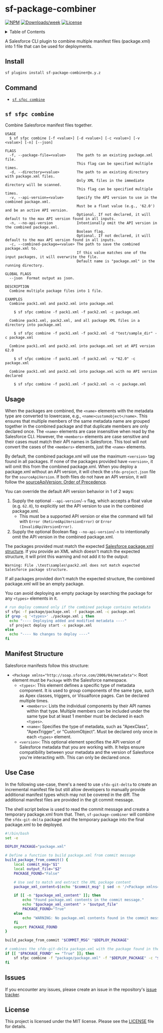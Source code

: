 # sf-package-combiner

[![NPM](https://img.shields.io/npm/v/sf-package-combiner.svg?label=sf-package-combiner)](https://www.npmjs.com/package/sf-package-combiner) [![Downloads/week](https://img.shields.io/npm/dw/sf-package-combiner.svg)](https://npmjs.org/package/sf-package-combiner) [![License](https://img.shields.io/badge/License-MIT-yellow.svg)](https://raw.githubusercontent.com/mcarvin8/sf-package-combiner/refs/heads/main/LICENSE.md)

<!-- TABLE OF CONTENTS -->
<details>
  <summary>Table of Contents</summary>

- [Install](#install)
- [Command](#command)
  - [`sf-sfpc-combine`](#sf-sfpc-combine)
- [Usage](#usage)
- [Manifest Structure](#manifest-structure)
- [Use Case](#use-case)
- [Issues](#issues)
- [License](#license)
</details>

A Salesforce CLI plugin to combine multiple manifest files (package.xml) into 1 file that can be used for deployments.

## Install

```bash
sf plugins install sf-package-combiner@x.y.z
```

## Command

<!-- commands -->

- [`sf sfpc combine`](#sf-sfpc-combine)

## `sf sfpc combine`

Combine Salesforce manifest files together.

```
USAGE
  $ sf sfpc combine [-f <value>] [-d <value>] [-c <value>] [-v <value>] [-n] [--json]

FLAGS
  -f, --package-file=<value>     The path to an existing package.xml file.
                                 This flag can be specified multiple times.
  -d, --directory=<value>        The path to an existing directory with package.xml files.
                                 Only XML files in the immediate directory will be scanned.
                                 This flag can be specified multiple times.
  -v, --api-version=<value>      Specify the API version to use in the combined package.xml.
                                 Must be a float value (e.g., '62.0') and be an active API version.
                                 Optional. If not declared, it will default to the max API version found in all inputs.
  -n, --no-api-version           Intentionally omit the API version in the combined package.xml.
                                 Boolean flag.
                                 Optional. If not declared, it will default to the max API version found in all inputs.
  -c, --combined-package=<value> The path to save the combined package.xml to.
                                 If this value matches one of the input packages, it will overwrite the file.
                                 Default name is "package.xml" in the running directory.

GLOBAL FLAGS
  --json  Format output as json.

DESCRIPTION
  Combine multiple package files into 1 file.

EXAMPLES
  Combine pack1.xml and pack2.xml into package.xml

    $ sf sfpc combine -f pack1.xml -f pack2.xml -c package.xml

  Combine pack1.xml, pack2.xml, and all package XML files in a directory into package.xml

    $ sf sfpc combine -f pack1.xml -f pack2.xml -d "test/sample_dir" -c package.xml

  Combine pack1.xml and pack2.xml into package.xml set at API version 62.0

    $ sf sfpc combine -f pack1.xml -f pack2.xml -v "62.0" -c package.xml

  Combine pack1.xml and pack2.xml into package.xml with no API version declared

    $ sf sfpc combine -f pack1.xml -f pack2.xml -n -c package.xml
```

<!-- commandsstop -->

## Usage

When the packages are combined, the `<name>` elements with the metadata type are converted to lowercase, e.g., `<name>customobject</name>`. This ensures that multiple members of the same metadata name are grouped together in the combined package and that duplicate members are only declared once. The `<name>` elements are case insensitive when read by the Salesforce CLI. However, the `<members>` elements are case sensitive and their cases must match their API names in Salesforce. This tool will not convert the cases of the `<members>` elements, just the `<name>` elements.

By default, the combined package.xml will use the maximum `<version>` tag found in all packages. If none of the packages provided have `<version>`, it will omit this from the combined package.xml. When you deploy a package.xml without an API version, it will check the `sfdx-project.json` file for the `sourceApiVersion`. If both files do not have an API version, it will follow the [sourceApiVersion: Order of Precedence](https://developer.salesforce.com/docs/atlas.en-us.sfdx_setup.meta/sfdx_setup/sfdx_setup_apiversion.htm).

You can override the default API version behavior in 1 of 2 ways:

1. Supply the optional `--api-version`/`-v` flag, which accepts a float value (e.g. `62.0`), to explicitly set the API version to use in the combined package.xml.
   - This must be a supported API version or else the command will fail with `Error (RetiredApiVersionError)` or `Error (InvalidApiVersionError)`.
2. Supply the optional Boolean flag `--no-api-version`/`-n` to intentionally omit the API version in the combined package.xml.

The packages provided must match the expected [Salesforce package.xml structure](#manifest-structure). If you provide an XML which doesn't match the expected structure, it will print this warning and not add it to the output:

```
Warning: File .\test\samples\pack2.xml does not match expected Salesforce package structure.
```

If all packages provided don't match the expected structure, the combined package.xml will be an empty package.

You can avoid deploying an empty package by searching the package for any `<types>` elements in it.

```bash
# run deploy command only if the combined package contains metadata
sf sfpc -f package/package.xml -f package.xml -c package.xml
if grep -q '<types>' ./package.xml ; then
  echo "---- Deploying added and modified metadata ----"
  sf project deploy start -x package.xml
else
  echo "---- No changes to deploy ----"
fi
```

## Manifest Structure

Salesforce manifests follow this structure:

- `<Package xmlns="http://soap.sforce.com/2006/04/metadata">`: Root element must be `Package` with the Salesforce namespace.
  - `<types>`: This element defines a specific type of metadata component. It is used to group components of the same type, such as Apex classes, triggers, or Visualforce pages. Can be declared multiple times.
    - `<members>`: Lists the individual components by their API names within that type. Multiple members can be included under the same type but at least 1 member must be declared in each `<types>`.
    - `<name>`: Specifies the type of metadata, such as "ApexClass", "ApexTrigger", or "CustomObject". Must be declared only once in each `<types>` element.
  - `<version>`: This optional element specifies the API version of Salesforce metadata that you are working with. It helps ensure compatibility between your metadata and the version of Salesforce you're interacting with. This can only be declared once.

## Use Case

In the following use-case, there's a need to use `sfdx-git-delta` to create an incremental manifest file but still allow developers to manually provide additional manifest types which may not be covered in the diff. The additional manifest files are provided in the git commit message.

The shell script below is used to read the commit message and create a temporary package.xml from that. Then, `sf-package-combiner` will combine the `sfdx-git-delta` package and the temporary package into the final package.xml to be deployed.

```bash
#!/bin/bash
set -e

DEPLOY_PACKAGE="package.xml"

# Define a function to build package.xml from commit message
build_package_from_commit() {
    local commit_msg="$1"
    local output_file="$2"
    PACKAGE_FOUND="False"

    # Use sed to match and extract the XML package content
    package_xml_content=$(echo "$commit_msg" | sed -n '/<Package xmlns=".*">/,/<\/Package>/p')

    if [[ -n "$package_xml_content" ]]; then
        echo "Found package.xml contents in the commit message."
        echo "$package_xml_content" > "$output_file"
        PACKAGE_FOUND="True"
    else
        echo "WARNING: No package.xml contents found in the commit message."
    fi
    export PACKAGE_FOUND
}

build_package_from_commit "$COMMIT_MSG" "$DEPLOY_PACKAGE"

# combines the sfdx-git-delta package.xml with the package found in the commit message
if [[ "$PACKAGE_FOUND" == "True" ]]; then
    sf sfpc combine -f "package/package.xml" -f "$DEPLOY_PACKAGE" -c "$DEPLOY_PACKAGE"
fi
```

## Issues

If you encounter any issues, please create an issue in the repository's [issue tracker](https://github.com/mcarvin8/sf-package-combiner/issues).

## License

This project is licensed under the MIT license. Please see the [LICENSE](https://raw.githubusercontent.com/mcarvin8/sf-package-combiner/main/LICENSE.md) file for details.
